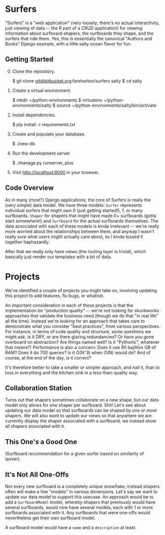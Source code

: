 # Surfers

"Surfers" is a "web application" (very loosely; there's no actual
interactivity, just viewing of data -- the R part of a CRUD application) for viewing
information about surfboard shapers, the surfboards they shape, and the surfers
that ride them.  Yes, this is essentially the canonical "Authors and Books" Django
example, with a little salty ocean flavor for fun.

## Getting Started

0. Clone the repository.

      $ git clone git@bitbucket.org:fareharbor/surfers salty
      $ cd salty

0. Create a virtual environment.

      $ mkdir ~/python-environments
      $ virtualenv ~/python-environments/salty
      $ source ~/python-environments/salty/bin/activate

0. Install dependencies.

      $ pip install -r requirements.txt

0. Create and populate your database.

      $ ./new-db

0. Run the development server.

      $ ./manage.py runserver_plus

0. Visit <http://localhost:8000> in your browser.

## Code Overview

As in many (most?) Django applications, the core of Surfers is really the (very simple)
data model. We have three models: `Surfer` represents individual surfers that might own
0 (just getting started!), 1, or many surfboards. `Shaper` for shapers that might have made
0+ surfboards (gotta start somewhere!) and `Surfboard` for the actual surfboards themselves.
The data associated with each of these models is kinda irrelevant -- we're really more
worried about the relationships between them, and anyway I wasn't really sure
what users might actually care about, so I kinda tossed it together haphazardly.

After that we really only have views  (the routing layer is trivial), which
basically just render our templates with a bit of data.

# Projects

We've identified a couple of projects you might take on, involving updating this
project to add features, fix bugs, or whatnot.

An important consideration in each of these projects is that the implementation
be "production quality" -- we're not looking for skunkworks approaches that validate
the business need (though we do that "in real life" all the time).  Instead we're
looking for an approach that takes care to demonstrate what you consider "best
practices", from various perspectives. For instance, in terms of code quality
and structure, some questions we might ask: Is it DRY, or are there glaring
redundancies? Or have you gone overboard on abstraction? Are things named well?
Is it "Pythonic", whatever that means?) Performance is also a concern: Does
it use 80 bajillion GB of RAM? Does it do 700 queries? Is it O(N^3) when O(N)
would do? And of course, at the end of the day, is it correct?

It's therefore better to take a smaller or simpler approach, and nail it, than
to toss in everything and the kitchen sink in a less-than-quality way.

## Collaboration Station

Turns out that shapers sometimes collaborate on a new shape, but our data model
only allows for one shaper per surfboard. Shit! Let's see about updating our
data model so that surfboards can be shaped by *one or more* shapers. We will also
want to update our views so that anywhere we are currently display the shaper
associated with a surfboard, we instead show all shapers associated with it.

## This One's a Good One

(Surfboard recommendation for a given surfer based on similarity of quiver).

## It's Not All One-Offs

Not every new surfboard is a completely unique snowflake; instead shapers often
will make a few "models" in various dimensions.  Let's say we want to update our
data model to support this usecase.  An approach would be to add a `SurfboardModel`
model, whereby shapers that previously would have several surfboards, would now
have several models, each with 1 or more surfboards associated with it.  Any
surfboards that were one-offs would nevertheless get their own surfboard model.

A surfboard model would have a `name` and a `description` at least.
